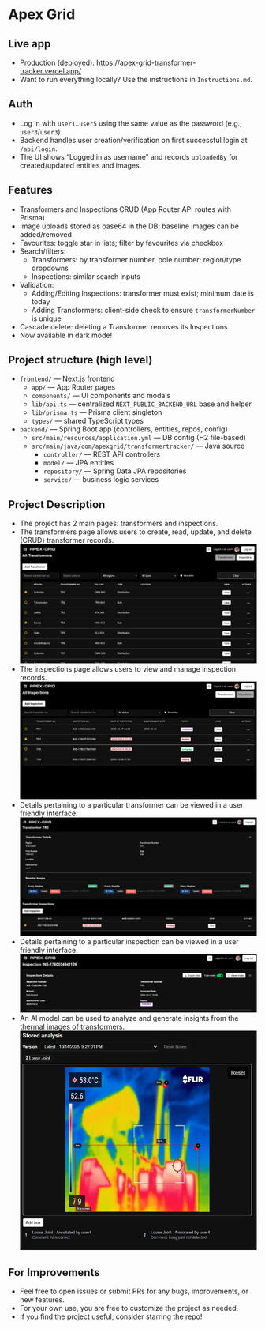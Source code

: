 # Apex Grid

## Live app

- Production (deployed): <https://apex-grid-transformer-tracker.vercel.app/>
- Want to run everything locally? Use the instructions in `Instructions.md`.

## Auth

- Log in with `user1`..`user5` using the same value as the password (e.g., `user3`/`user3`).
- Backend handles user creation/verification on first successful login at `/api/login`.
- The UI shows “Logged in as username” and records `uploadedBy` for created/updated entities and images.

## Features

- Transformers and Inspections CRUD (App Router API routes with Prisma)
- Image uploads stored as base64 in the DB; baseline images can be added/removed
- Favourites: toggle star in lists; filter by favourites via checkbox
- Search/filters:
  - Transformers: by transformer number, pole number; region/type dropdowns
  - Inspections: similar search inputs
- Validation:
  - Adding/Editing Inspections: transformer must exist; minimum date is today
  - Adding Transformers: client-side check to ensure `transformerNumber` is unique
- Cascade delete: deleting a Transformer removes its Inspections
- Now available in dark mode!

## Project structure (high level)

- `frontend/` — Next.js frontend
  - `app/` — App Router pages
  - `components/` — UI components and modals
  - `lib/api.ts` — centralized `NEXT_PUBLIC_BACKEND_URL` base and helper
  - `lib/prisma.ts` — Prisma client singleton
  - `types/` — shared TypeScript types
- `backend/` — Spring Boot app (controllers, entities, repos, config)
  - `src/main/resources/application.yml` — DB config (H2 file-based)
  - `src/main/java/com/apexgrid/transformertracker/` — Java source
    - `controller/` — REST API controllers
    - `model/` — JPA entities
    - `repository/` — Spring Data JPA repositories
    - `service/` — business logic services

## Project Description

- The project has 2 main pages: transformers and inspections.
- The transformers page allows users to create, read, update, and delete (CRUD) transformer records.
![Screenshot of transformer page](transformers_page.png)
- The inspections page allows users to view and manage inspection records.
![Screenshot of inspections page](inspections_page.png)
- Details pertaining to a particular transformer can be viewed in a user friendly interface.
![Screenshot of transformer details](transformer_details.png)
- Details pertaining to a particular inspection can be viewed in a user friendly interface.
![Screenshot of inspection details](inspection_details.png)
- An AI model can be used to analyze and generate insights from the thermal images of transformers.
![Screenshot of AI inference page](ai_inference.png)

## For Improvements

- Feel free to open issues or submit PRs for any bugs, improvements, or new features.
- For your own use, you are free to customize the project as needed.
- If you find the project useful, consider starring the repo!
